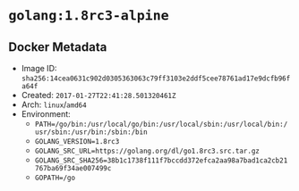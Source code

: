 # `golang:1.8rc3-alpine`

## Docker Metadata

- Image ID: `sha256:14cea0631c902d0305363063c79ff3103e2ddf5cee78761ad17e9dcfb96fa64f`
- Created: `2017-01-27T22:41:28.501320461Z`
- Arch: `linux`/`amd64`
- Environment:
  - `PATH=/go/bin:/usr/local/go/bin:/usr/local/sbin:/usr/local/bin:/usr/sbin:/usr/bin:/sbin:/bin`
  - `GOLANG_VERSION=1.8rc3`
  - `GOLANG_SRC_URL=https://golang.org/dl/go1.8rc3.src.tar.gz`
  - `GOLANG_SRC_SHA256=38b1c1738f111f7bccdd372efca2aa98a7bad1ca2cb21767ba69f34ae007499c`
  - `GOPATH=/go`
